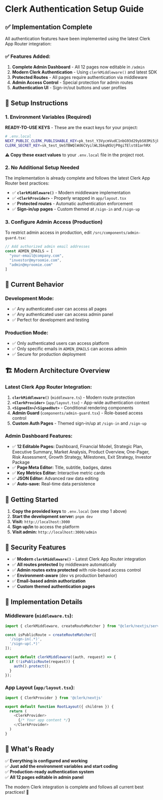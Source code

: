 # Clerk Authentication Setup Guide

## ✅ **Implementation Complete**

All authentication features have been implemented using the latest Clerk App Router integration:

### ✅ **Features Added:**
1. **Complete Admin Dashboard** - All 12 pages now editable in `/admin`
2. **Modern Clerk Authentication** - Using `clerkMiddleware()` and latest SDK
3. **Protected Routes** - All pages require authentication via middleware
4. **Admin Access Control** - Special protection for admin routes
5. **Authentication UI** - Sign-in/out buttons and user profiles

## 🔧 **Setup Instructions**

### 1. Environment Variables (Required)

**READY-TO-USE KEYS** - These are the exact keys for your project:

```bash
# .env.local
NEXT_PUBLIC_CLERK_PUBLISHABLE_KEY=pk_test_Y3VycmVudC1nbG93d29ybS03Mi5jbGVyay5hY2NvdW50cy5kZXYk
CLERK_SECRET_KEY=sk_test_UeSTBWQlWd6CVyilWL3bkqN5UjP0giTElst81arhRX
```

**⚠️ Copy these exact values** to your `.env.local` file in the project root.

### 2. No Additional Setup Needed

The implementation is already complete and follows the latest Clerk App Router best practices:

- ✅ **`clerkMiddleware()`** - Modern middleware implementation
- ✅ **`<ClerkProvider>`** - Properly wrapped in `app/layout.tsx`
- ✅ **Protected routes** - Automatic authentication enforcement
- ✅ **Sign-in/up pages** - Custom themed at `/sign-in` and `/sign-up`

### 3. Configure Admin Access (Production)

To restrict admin access in production, edit `/src/components/admin-guard.tsx`:

```typescript
// Add authorized admin email addresses
const ADMIN_EMAILS = [
  "your-email@company.com",
  "investor@myroomie.com", 
  "admin@myroomie.com"
]
```

## 🎯 **Current Behavior**

### **Development Mode:**
- ✅ Any authenticated user can access all pages
- ✅ Any authenticated user can access admin panel
- ✅ Perfect for development and testing

### **Production Mode:**
- ✅ Only authenticated users can access platform
- ✅ Only specific emails in `ADMIN_EMAILS` can access admin
- ✅ Secure for production deployment

## 🏗️ **Modern Architecture Overview**

### **Latest Clerk App Router Integration:**
1. **`clerkMiddleware()`** (`middleware.ts`) - Modern route protection
2. **`<ClerkProvider>`** (`app/layout.tsx`) - App-wide authentication context
3. **`<SignedIn>`/`<SignedOut>`** - Conditional rendering components
4. **Admin Guard** (`components/admin-guard.tsx`) - Role-based access control
5. **Custom Auth Pages** - Themed sign-in/up at `/sign-in` and `/sign-up`

### **Admin Dashboard Features:**
- ✅ **12 Editable Pages:** Dashboard, Financial Model, Strategic Plan, Executive Summary, Market Analysis, Product Overview, One-Pager, Risk Assessment, Growth Strategy, Milestones, Exit Strategy, Investor Package
- ✅ **Page Meta Editor:** Title, subtitle, badges, dates
- ✅ **Key Metrics Editor:** Interactive metric cards
- ✅ **JSON Editor:** Advanced raw data editing
- ✅ **Auto-save:** Real-time data persistence

## 🚀 **Getting Started**

1. **Copy the provided keys** to `.env.local` (see step 1 above)
2. **Start the development server:** `pnpm dev`
3. **Visit:** `http://localhost:3000` 
4. **Sign up/in** to access the platform
5. **Visit admin:** `http://localhost:3000/admin`

## 🔐 **Security Features**

- ✅ **Modern `clerkMiddleware()`** - Latest Clerk App Router integration
- ✅ **All routes protected** by middleware automatically
- ✅ **Admin routes extra protected** with role-based access control
- ✅ **Environment-aware** (dev vs production behavior)
- ✅ **Email-based admin authorization**
- ✅ **Custom themed authentication pages**

## 🔧 **Implementation Details**

### **Middleware (`middleware.ts`):**
```typescript
import { clerkMiddleware, createRouteMatcher } from "@clerk/nextjs/server";

const isPublicRoute = createRouteMatcher([
  '/sign-in(.*)',
  '/sign-up(.*)'
]);

export default clerkMiddleware((auth, request) => {
  if (!isPublicRoute(request)) {
    auth().protect();
  }
});
```

### **App Layout (`app/layout.tsx`):**
```typescript
import { ClerkProvider } from '@clerk/nextjs'

export default function RootLayout({ children }) {
  return (
    <ClerkProvider>
      {/* Your app content */}
    </ClerkProvider>
  )
}
```

## 📝 **What's Ready**

✅ **Everything is configured and working**  
✅ **Just add the environment variables and start coding**  
✅ **Production-ready authentication system**  
✅ **All 12 pages editable in admin panel**  

The modern Clerk integration is complete and follows all current best practices! 🎉